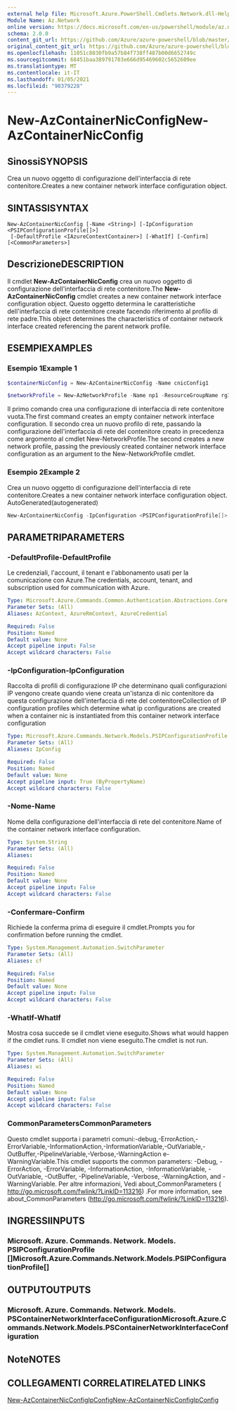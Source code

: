 ```yaml
---
external help file: Microsoft.Azure.PowerShell.Cmdlets.Network.dll-Help.xml
Module Name: Az.Network
online version: https://docs.microsoft.com/en-us/powershell/module/az.network/new-AzContainerNicconfig
schema: 2.0.0
content_git_url: https://github.com/Azure/azure-powershell/blob/master/src/Network/Network/help/New-AzContainerNicConfig.md
original_content_git_url: https://github.com/Azure/azure-powershell/blob/master/src/Network/Network/help/New-AzContainerNicConfig.md
ms.openlocfilehash: 11051c8030fb9a57b84f738ff487b00d6652749c
ms.sourcegitcommit: 68451baa389791703e666d95469602c5652609ee
ms.translationtype: MT
ms.contentlocale: it-IT
ms.lasthandoff: 01/05/2021
ms.locfileid: "98379228"
---
```

# <span data-ttu-id="499f4-101">New-AzContainerNicConfig</span><span class="sxs-lookup"><span data-stu-id="499f4-101">New-AzContainerNicConfig</span></span>

## <span data-ttu-id="499f4-102">Sinossi</span><span class="sxs-lookup"><span data-stu-id="499f4-102">SYNOPSIS</span></span>
<span data-ttu-id="499f4-103">Crea un nuovo oggetto di configurazione dell'interfaccia di rete contenitore.</span><span class="sxs-lookup"><span data-stu-id="499f4-103">Creates a new container network interface configuration object.</span></span>

## <span data-ttu-id="499f4-104">SINTASSI</span><span class="sxs-lookup"><span data-stu-id="499f4-104">SYNTAX</span></span>

```
New-AzContainerNicConfig [-Name <String>] [-IpConfiguration <PSIPConfigurationProfile[]>]
 [-DefaultProfile <IAzureContextContainer>] [-WhatIf] [-Confirm] [<CommonParameters>]
```

## <span data-ttu-id="499f4-105">Descrizione</span><span class="sxs-lookup"><span data-stu-id="499f4-105">DESCRIPTION</span></span>
<span data-ttu-id="499f4-106">Il cmdlet **New-AzContainerNicConfig** crea un nuovo oggetto di configurazione dell'interfaccia di rete contenitore.</span><span class="sxs-lookup"><span data-stu-id="499f4-106">The **New-AzContainerNicConfig** cmdlet creates a new container network interface configuration object.</span></span> <span data-ttu-id="499f4-107">Questo oggetto determina le caratteristiche dell'interfaccia di rete contenitore create facendo riferimento al profilo di rete padre.</span><span class="sxs-lookup"><span data-stu-id="499f4-107">This object determines the characteristics of container network interface created referencing the parent network profile.</span></span>

## <span data-ttu-id="499f4-108">ESEMPI</span><span class="sxs-lookup"><span data-stu-id="499f4-108">EXAMPLES</span></span>

### <span data-ttu-id="499f4-109">Esempio 1</span><span class="sxs-lookup"><span data-stu-id="499f4-109">Example 1</span></span>
```powershell
$containerNicConfig = New-AzContainerNicConfig -Name cnicConfig1

$networkProfile = New-AzNetworkProfile -Name np1 -ResourceGroupName rg1 -Location westus -ContainerNetworkInterfaceConfiguration $containerNicConfig
```

<span data-ttu-id="499f4-110">Il primo comando crea una configurazione di interfaccia di rete contenitore vuota.</span><span class="sxs-lookup"><span data-stu-id="499f4-110">The first command creates an empty container network interface configuration.</span></span> <span data-ttu-id="499f4-111">Il secondo crea un nuovo profilo di rete, passando la configurazione dell'interfaccia di rete del contenitore creato in precedenza come argomento al cmdlet New-NetworkProfile.</span><span class="sxs-lookup"><span data-stu-id="499f4-111">The second creates a new network profile, passing the previously created container network interface configuration as an argument to the New-NetworkProfile cmdlet.</span></span>

### <span data-ttu-id="499f4-112">Esempio 2</span><span class="sxs-lookup"><span data-stu-id="499f4-112">Example 2</span></span>

<span data-ttu-id="499f4-113">Crea un nuovo oggetto di configurazione dell'interfaccia di rete contenitore.</span><span class="sxs-lookup"><span data-stu-id="499f4-113">Creates a new container network interface configuration object.</span></span> <span data-ttu-id="499f4-114">AutoGenerated</span><span class="sxs-lookup"><span data-stu-id="499f4-114">(autogenerated)</span></span>

<!-- Aladdin Generated Example -->
```powershell
New-AzContainerNicConfig -IpConfiguration <PSIPConfigurationProfile[]> -Name cnic
```

## <span data-ttu-id="499f4-115">PARAMETRI</span><span class="sxs-lookup"><span data-stu-id="499f4-115">PARAMETERS</span></span>

### <span data-ttu-id="499f4-116">-DefaultProfile</span><span class="sxs-lookup"><span data-stu-id="499f4-116">-DefaultProfile</span></span>
<span data-ttu-id="499f4-117">Le credenziali, l'account, il tenant e l'abbonamento usati per la comunicazione con Azure.</span><span class="sxs-lookup"><span data-stu-id="499f4-117">The credentials, account, tenant, and subscription used for communication with Azure.</span></span>

```yaml
Type: Microsoft.Azure.Commands.Common.Authentication.Abstractions.Core.IAzureContextContainer
Parameter Sets: (All)
Aliases: AzContext, AzureRmContext, AzureCredential

Required: False
Position: Named
Default value: None
Accept pipeline input: False
Accept wildcard characters: False
```

### <span data-ttu-id="499f4-118">-IpConfiguration</span><span class="sxs-lookup"><span data-stu-id="499f4-118">-IpConfiguration</span></span>
<span data-ttu-id="499f4-119">Raccolta di profili di configurazione IP che determinano quali configurazioni IP vengono create quando viene creata un'istanza di nic contenitore da questa configurazione dell'interfaccia di rete del contenitore</span><span class="sxs-lookup"><span data-stu-id="499f4-119">Collection of IP configuration profiles which determine what ip configurations are created when a container nic is instantiated from this container network interface configuration</span></span>

```yaml
Type: Microsoft.Azure.Commands.Network.Models.PSIPConfigurationProfile[]
Parameter Sets: (All)
Aliases: IpConfig

Required: False
Position: Named
Default value: None
Accept pipeline input: True (ByPropertyName)
Accept wildcard characters: False
```

### <span data-ttu-id="499f4-120">-Nome</span><span class="sxs-lookup"><span data-stu-id="499f4-120">-Name</span></span>
<span data-ttu-id="499f4-121">Nome della configurazione dell'interfaccia di rete del contenitore.</span><span class="sxs-lookup"><span data-stu-id="499f4-121">Name of the container network interface configuration.</span></span>

```yaml
Type: System.String
Parameter Sets: (All)
Aliases:

Required: False
Position: Named
Default value: None
Accept pipeline input: False
Accept wildcard characters: False
```

### <span data-ttu-id="499f4-122">-Confermare</span><span class="sxs-lookup"><span data-stu-id="499f4-122">-Confirm</span></span>
<span data-ttu-id="499f4-123">Richiede la conferma prima di eseguire il cmdlet.</span><span class="sxs-lookup"><span data-stu-id="499f4-123">Prompts you for confirmation before running the cmdlet.</span></span>

```yaml
Type: System.Management.Automation.SwitchParameter
Parameter Sets: (All)
Aliases: cf

Required: False
Position: Named
Default value: None
Accept pipeline input: False
Accept wildcard characters: False
```

### <span data-ttu-id="499f4-124">-WhatIf</span><span class="sxs-lookup"><span data-stu-id="499f4-124">-WhatIf</span></span>
<span data-ttu-id="499f4-125">Mostra cosa succede se il cmdlet viene eseguito.</span><span class="sxs-lookup"><span data-stu-id="499f4-125">Shows what would happen if the cmdlet runs.</span></span>
<span data-ttu-id="499f4-126">Il cmdlet non viene eseguito.</span><span class="sxs-lookup"><span data-stu-id="499f4-126">The cmdlet is not run.</span></span>

```yaml
Type: System.Management.Automation.SwitchParameter
Parameter Sets: (All)
Aliases: wi

Required: False
Position: Named
Default value: None
Accept pipeline input: False
Accept wildcard characters: False
```

### <span data-ttu-id="499f4-127">CommonParameters</span><span class="sxs-lookup"><span data-stu-id="499f4-127">CommonParameters</span></span>
<span data-ttu-id="499f4-128">Questo cmdlet supporta i parametri comuni:-debug,-ErrorAction,-ErrorVariable,-InformationAction,-InformationVariable,-OutVariable,-OutBuffer,-PipelineVariable,-Verbose,-WarningAction e-WarningVariable.</span><span class="sxs-lookup"><span data-stu-id="499f4-128">This cmdlet supports the common parameters: -Debug, -ErrorAction, -ErrorVariable, -InformationAction, -InformationVariable, -OutVariable, -OutBuffer, -PipelineVariable, -Verbose, -WarningAction, and -WarningVariable.</span></span> <span data-ttu-id="499f4-129">Per altre informazioni, Vedi about_CommonParameters ( http://go.microsoft.com/fwlink/?LinkID=113216) .</span><span class="sxs-lookup"><span data-stu-id="499f4-129">For more information, see about_CommonParameters (http://go.microsoft.com/fwlink/?LinkID=113216).</span></span>

## <span data-ttu-id="499f4-130">INGRESSI</span><span class="sxs-lookup"><span data-stu-id="499f4-130">INPUTS</span></span>

### <span data-ttu-id="499f4-131">Microsoft. Azure. Commands. Network. Models. PSIPConfigurationProfile []</span><span class="sxs-lookup"><span data-stu-id="499f4-131">Microsoft.Azure.Commands.Network.Models.PSIPConfigurationProfile[]</span></span>

## <span data-ttu-id="499f4-132">OUTPUT</span><span class="sxs-lookup"><span data-stu-id="499f4-132">OUTPUTS</span></span>

### <span data-ttu-id="499f4-133">Microsoft. Azure. Commands. Network. Models. PSContainerNetworkInterfaceConfiguration</span><span class="sxs-lookup"><span data-stu-id="499f4-133">Microsoft.Azure.Commands.Network.Models.PSContainerNetworkInterfaceConfiguration</span></span>

## <span data-ttu-id="499f4-134">Note</span><span class="sxs-lookup"><span data-stu-id="499f4-134">NOTES</span></span>

## <span data-ttu-id="499f4-135">COLLEGAMENTI CORRELATI</span><span class="sxs-lookup"><span data-stu-id="499f4-135">RELATED LINKS</span></span>

[<span data-ttu-id="499f4-136">New-AzContainerNicConfigIpConfig</span><span class="sxs-lookup"><span data-stu-id="499f4-136">New-AzContainerNicConfigIpConfig</span></span>](./New-AzContainerNicConfigIpConfig.md)
